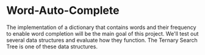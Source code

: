 # Word-Auto-Complete
The implementation of a dictionary that contains words and their frequency to enable word completion will be the main goal of this project. We'll test out several data structures and evaluate how they function. The Ternary Search Tree is one of these data structures.
